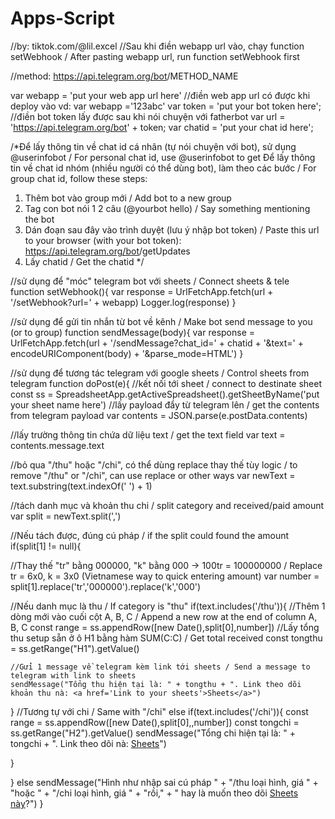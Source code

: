 # Apps-Script
//by: tiktok.com/@lil.excel
//Sau khi điền webapp url vào, chạy function setWebhook / After pasting webapp url, run function setWebhook first

//method: https://api.telegram.org/bot<token>/METHOD_NAME

var webapp = 'put your web app url here' //điền web app url có được khi deploy vào vd: var webapp ='123abc'
var token = 'put your bot token here'; //điền bot token lấy được sau khi nói chuyện với fatherbot
var url = 'https://api.telegram.org/bot' + token;
var chatid = 'put your chat id here';

/*Để lấy thông tin về chat id cá nhân (tự nói chuyện với bot), sử dụng @userinfobot / For personal chat id, use @userinfobot to get
Để lấy thông tin về chat id nhóm (nhiều người có thể dùng bot), làm theo các bước / For group chat id, follow these steps:
1. Thêm bot vào group mới / Add bot to a new group
2. Tag con bot nói 1 2 câu (@yourbot hello) / Say something mentioning the bot
3. Dán đoạn sau đây vào trình duyệt (lưu ý nhập bot token) / Paste this url to your browser (with your bot token):
https://api.telegram.org/bot<token>/getUpdates
4. Lấy chatid / Get the chatid
*/

//sử dụng để "móc" telegram bot với sheets / Connect sheets & tele
function setWebhook(){
  var response = UrlFetchApp.fetch(url + '/setWebhook?url=' + webapp) 
  Logger.log(response)
}

//sử dụng để gửi tin nhắn từ bot về kênh / Make bot send message to you (or to group)
function sendMessage(body){
  var response = UrlFetchApp.fetch(url + '/sendMessage?chat_id=' + chatid + '&text=' + encodeURIComponent(body) + '&parse_mode=HTML')
}

//sử dụng để tương tác telegram với google sheets / Control sheets from telegram
function doPost(e){
  //kết nối tới sheet / connect to destinate sheet
  const ss = SpreadsheetApp.getActiveSpreadsheet().getSheetByName('put your sheet name here')
  //lấy payload đẩy từ telegram lên / get the contents from telegram payload
  var contents = JSON.parse(e.postData.contents)
  
  //lấy trường thông tin chứa dữ liệu text / get the text field
  var text = contents.message.text
  
  //bỏ qua "/thu" hoặc "/chi", có thể dùng replace thay thế tùy logic / to remove "/thu" or "/chi", can use replace or other ways
  var newText = text.substring(text.indexOf(' ') + 1)
  
  //tách danh mục và khoản thu chi / split category and received/paid amount
  var split = newText.split(',')

//Nếu tách được, đúng cú pháp / if the split could found the amount
if(split[1] != null){

  //Thay thế "tr" bằng 000000, "k" bằng 000 -> 100tr = 100000000 / Replace tr = 6x0, k = 3x0 (Vietnamese way to quick entering amount)
  var number = split[1].replace('tr','000000').replace('k','000')

  //Nếu danh mục là thu / If category is "thu"
  if(text.includes('/thu')){
    //Thêm 1 dòng mới vào cuối cột A, B, C / Append a new row at the end of column A, B, C
    const range = ss.appendRow([new Date(),split[0],number])
    //Lấy tổng thu setup sẵn ở ô H1 bằng hàm SUM(C:C) / Get total received <setup in cell H1 using SUM function> 
    const tongthu = ss.getRange("H1").getValue()
    
    //Gửi 1 message về telegram kèm link tới sheets / Send a message to telegram with link to sheets
    sendMessage("Tổng thu hiện tại là: " + tongthu + ". Link theo dõi khoản thu nà: <a href='Link to your sheets'>Sheets</a>")

    
  }
  //Tương tự với chi / Same with "/chi"
  else if(text.includes('/chi')){
    const range = ss.appendRow([new Date(),split[0],,number])
    const tongchi = ss.getRange("H2").getValue()
    sendMessage("Tổng chi hiện tại là:  " + tongchi + ". Link theo dõi nà: <a href='Link to your sheets'>Sheets</a>")
    
  }
  
} else 
sendMessage("Hình như nhập sai cú pháp " + "/thu loại hình, giá " + "hoặc " + "/chi loại hình, giá " + "rồi," + " hay là muốn theo dõi <a href='Link to your sheets'>Sheets này</a>?")
}
